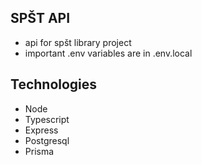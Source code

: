 ## SPŠT API

- api for spšt library project
- important .env variables are in .env.local

## Technologies

- Node
- Typescript
- Express
- Postgresql
- Prisma
